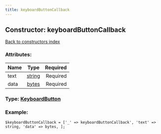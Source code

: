 ```yaml
---
title: keyboardButtonCallback
---
```

## Constructor: keyboardButtonCallback  
[Back to constructors index](index.md)



### Attributes:

| Name     |    Type       | Required |
|----------|:-------------:|---------:|
|text|[string](../types/string.md) | Required|
|data|[bytes](../types/bytes.md) | Required|



### Type: [KeyboardButton](../types/KeyboardButton.md)


### Example:

```
$keyboardButtonCallback = ['_' => keyboardButtonCallback', 'text' => string, 'data' => bytes, ];
```